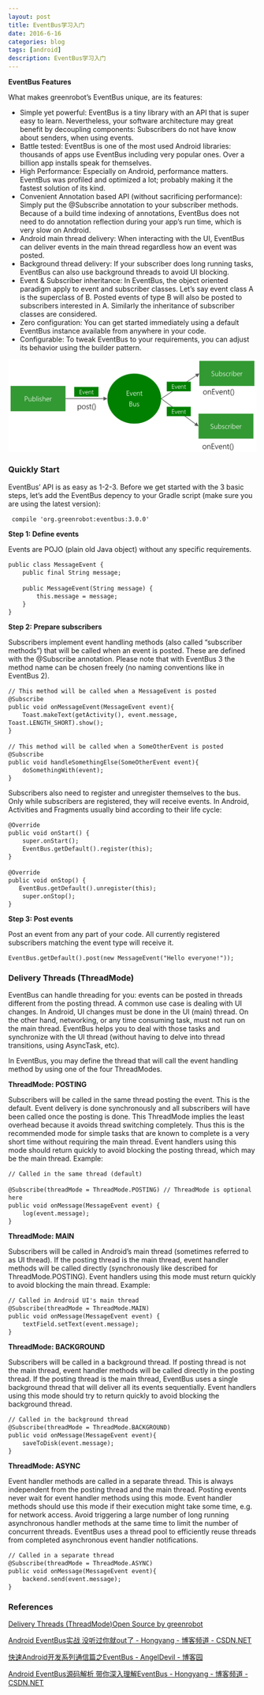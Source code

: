 ```yaml
---
layout: post
title: EventBus学习入门
date: 2016-6-16
categories: blog
tags: [android]
description: EventBus学习入门
---
```



**EventBus Features**  

What makes greenrobot’s EventBus unique, are its features:

- Simple yet powerful: EventBus is a tiny library with an API that is super easy to learn. Nevertheless, your software architecture may great benefit by decoupling components: Subscribers do not have know about senders, when using events.
- Battle tested: EventBus is one of the most used Android libraries: thousands of apps use EventBus including very popular ones. Over a billion app installs speak for themselves.
- High Performance: Especially on Android, performance matters. EventBus was profiled and optimized a lot; probably making it the fastest solution of its kind.
- Convenient Annotation based API (without sacrificing performance): Simply put the @Subscribe annotation to your subscriber methods. Because of a build time indexing of annotations, EventBus does not need to do annotation reflection during your app’s run time, which is very slow on Android.
- Android main thread delivery: When interacting with the UI, EventBus can deliver events in the main thread regardless how an event was posted.
- Background thread delivery: If your subscriber does long running tasks, EventBus can also use background threads to avoid UI blocking.
- Event & Subscriber inheritance: In EventBus, the object oriented paradigm apply to event and subscriber classes. Let’s say event class A is the superclass of B. Posted events of type B will also be posted to subscribers interested in A. Similarly the inheritance of subscriber classes are considered.
- Zero configuration: You can get started immediately using a default EventBus instance available from anywhere in your code.
- Configurable: To tweak EventBus to your requirements, you can adjust its behavior using the builder pattern.

![](https://github.com/greenrobot/EventBus/raw/master/EventBus-Publish-Subscribe.png)


### Quickly Start


EventBus’ API is as easy as 1-2-3. Before we get started with the 3 basic steps, let’s add the EventBus depency to your Gradle script (make sure you are using the latest version):

```
 compile 'org.greenrobot:eventbus:3.0.0'
```

**Step 1: Define events**

Events are POJO (plain old Java object) without any specific requirements.

```
public class MessageEvent {
    public final String message;

    public MessageEvent(String message) {
        this.message = message;
    }
}
```

**Step 2: Prepare subscribers**

Subscribers implement event handling methods (also called “subscriber methods”) that will be called when an event is posted. These are defined with the @Subscribe annotation. Please note that with EventBus 3 the method name can be chosen freely (no naming conventions like in EventBus 2).

```
// This method will be called when a MessageEvent is posted
@Subscribe
public void onMessageEvent(MessageEvent event){
    Toast.makeText(getActivity(), event.message, Toast.LENGTH_SHORT).show();
}

// This method will be called when a SomeOtherEvent is posted
@Subscribe
public void handleSomethingElse(SomeOtherEvent event){
    doSomethingWith(event);
}
```


Subscribers also need to register and unregister themselves to the bus. Only while subscribers are registered, they will receive events. In Android, Activities and Fragments usually bind according to their life cycle:


```
@Override
public void onStart() {
    super.onStart();
    EventBus.getDefault().register(this);
}

@Override
public void onStop() {
   EventBus.getDefault().unregister(this);
    super.onStop();
}
```


**Step 3: Post events** 

Post an event from any part of your code. All currently registered subscribers matching the event type will receive it.

```
EventBus.getDefault().post(new MessageEvent("Hello everyone!"));
```   


### Delivery Threads (ThreadMode)  


EventBus can handle threading for you: events can be posted in threads different from the posting thread. A common use case is dealing with UI changes. In Android, UI changes must be done in the UI (main) thread. On the other hand, networking, or any time consuming task, must not run on the main thread. EventBus helps you to deal with those tasks and synchronize with the UI thread (without having to delve into thread transitions, using AsyncTask, etc).

In EventBus, you may define the thread that will call the event handling method by using one of the four ThreadModes.

**ThreadMode: POSTING**

Subscribers will be called in the same thread posting the event. This is the default. Event delivery is done synchronously and all subscribers will have been called once the posting is done. This ThreadMode implies the least overhead because it avoids thread switching completely. Thus this is the recommended mode for simple tasks that are known to complete is a very short time without requiring the main thread. Event handlers using this mode should return quickly to avoid blocking the posting thread, which may be the main thread. Example:

```
// Called in the same thread (default)

@Subscribe(threadMode = ThreadMode.POSTING) // ThreadMode is optional here
public void onMessage(MessageEvent event) {
    log(event.message);
}
```


**ThreadMode: MAIN**

Subscribers will be called in Android’s main thread (sometimes referred to as UI thread). If the posting thread is the main thread, event handler methods will be called directly (synchronously like described for ThreadMode.POSTING). Event handlers using this mode must return quickly to avoid blocking the main thread. Example:

```
// Called in Android UI's main thread
@Subscribe(threadMode = ThreadMode.MAIN)
public void onMessage(MessageEvent event) {
    textField.setText(event.message);
}
```

**ThreadMode: BACKGROUND**

Subscribers will be called in a background thread. If posting thread is not the main thread, event handler methods will be called directly in the posting thread. If the posting thread is the main thread, EventBus uses a single background thread that will deliver all its events sequentially. Event handlers using this mode should try to return quickly to avoid blocking the background thread.

```
// Called in the background thread
@Subscribe(threadMode = ThreadMode.BACKGROUND)
public void onMessage(MessageEvent event){
    saveToDisk(event.message);
}
```

**ThreadMode: ASYNC**

Event handler methods are called in a separate thread. This is always independent from the posting thread and the main thread. Posting events never wait for event handler methods using this mode. Event handler methods should use this mode if their execution might take some time, e.g. for network access. Avoid triggering a large number of long running asynchronous handler methods at the same time to limit the number of concurrent threads. EventBus uses a thread pool to efficiently reuse threads from completed asynchronous event handler notifications.

```
// Called in a separate thread
@Subscribe(threadMode = ThreadMode.ASYNC)
public void onMessage(MessageEvent event){
    backend.send(event.message);
}
```

### References  

[Delivery Threads (ThreadMode)Open Source by greenrobot](http://greenrobot.org/eventbus/documentation/delivery-threads-threadmode/)

[Android EventBus实战 没听过你就out了 - Hongyang - 博客频道 - CSDN.NET](http://blog.csdn.net/lmj623565791/article/details/40794879)

[快速Android开发系列通信篇之EventBus - AngelDevil - 博客园](http://www.cnblogs.com/angeldevil/p/3715934.html)

[Android EventBus源码解析 带你深入理解EventBus - Hongyang - 博客频道 - CSDN.NET](http://blog.csdn.net/lmj623565791/article/details/40920453)

